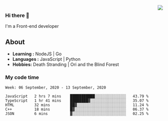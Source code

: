<img align='right' src="https://github-readme-stats.vercel.app/api?username=strugglebak&show_icons=true">

### Hi there 👋

I'm a Front-end developer

## About

-  **Learning :** NodeJS | Go
-  **Languages :** JavaScript | Python
-  **Hobbies:** Death Stranding | Ori and the Blind Forest

### My code time

<!--START_SECTION:waka-->
```text
Week: 06 September, 2020 - 13 September, 2020

JavaScript   2 hrs 7 mins    ███████████░░░░░░░░░░░░░░   43.79 % 
TypeScript   1 hr 41 mins    ████████▓░░░░░░░░░░░░░░░░   35.07 % 
HTML         32 mins         ██▓░░░░░░░░░░░░░░░░░░░░░░   11.24 % 
C++          18 mins         █▓░░░░░░░░░░░░░░░░░░░░░░░   06.37 % 
JSON         6 mins          ▓░░░░░░░░░░░░░░░░░░░░░░░░   02.25 % 
```
<!--END_SECTION:waka-->
